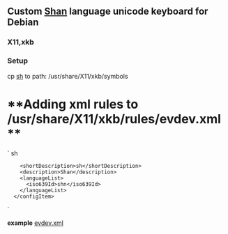 ## Custom [Shan](https://en.wikipedia.org/wiki/Shan_people) language unicode keyboard for Debian
### X11,xkb

### **Setup**

cp [sh](/sh) to path: /usr/share/X11/xkb/symbols

**Adding xml rules to /usr/share/X11/xkb/rules/evdev.xml **
==================================================
`
<layout>
      <configItem>
        <name>sh</name>
 
        <shortDescription>sh</shortDescription>
        <description>Shan</description>
        <languageList>
          <iso639Id>shn</iso639Id>
        </languageList>
      </configItem>

</layout>
`


**example**
[evdev.xml](/evdev.xml)

